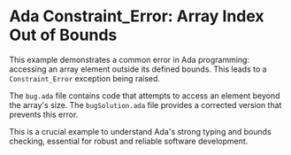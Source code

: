 # Ada Constraint_Error: Array Index Out of Bounds

This example demonstrates a common error in Ada programming: accessing an array element outside its defined bounds.  This leads to a `Constraint_Error` exception being raised.

The `bug.ada` file contains code that attempts to access an element beyond the array's size. The `bugSolution.ada` file provides a corrected version that prevents this error.

This is a crucial example to understand Ada's strong typing and bounds checking, essential for robust and reliable software development.